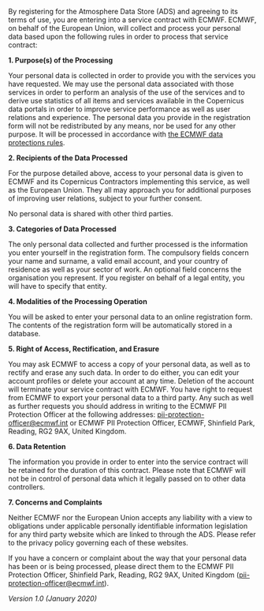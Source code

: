 <!-- # Data protection and privacy statement -->
By registering for the Atmosphere Data Store (ADS) and agreeing to its terms of use, you are entering into a service contract with ECMWF. ECMWF, on behalf of the European Union, will collect and process your personal data based upon the following rules in order to process that service contract:

**1. Purpose(s) of the Processing**

Your personal data is collected in order to provide you with the services you have requested. We may use the personal data associated with those services in order to perform an analysis of the use of the services and to derive use statistics of all items and services available in the Copernicus data portals in order to improve service performance as well as user relations and experience. 
The personal data you provide in the registration form will not be redistributed by any means, nor be used for any other purpose. It will be processed in accordance with [the ECMWF data protections rules](https://www.ecmwf.int/en/privacy).


**2. Recipients of the Data Processed**

For the purpose detailed above, access to your personal data is given to ECMWF and its Copernicus Contractors implementing this service, as well as the European Union. They all may approach you for additional purposes of improving user relations, subject to your further consent.

No personal data is shared with other third parties.

**3. Categories of Data Processed**

The only personal data collected and further processed is the information you enter yourself in the registration form. The compulsory fields concern your name and surname, a valid email account, and your country of residence as well as your sector of work. An optional field concerns the organisation you represent. If you register on behalf of a legal entity, you will have to specify that entity.

**4. Modalities of the Processing Operation**

You will be asked to enter your personal data to an online registration form. The contents of the registration form will be automatically stored in a database.

**5. Right of Access, Rectification, and Erasure**

You may ask ECMWF to access a copy of your personal data, as well as to rectify and erase any such data. In order to do either, you can edit your account profiles or delete your account at any time. Deletion of the account will terminate your service contract with ECMWF. You have right to request from ECMWF to export your personal data to a third party. Any such as well as further requests you should address in writing to the ECMWF PII Protection Officer at the following addresses: pii-protection-officer@ecmwf.int or ECMWF PII Protection Officer, ECMWF, Shinfield Park, Reading, RG2 9AX, United Kingdom.

**6. Data Retention**

The information you provide in order to enter into the service contract will be retained for the duration of this contract. Please note that ECMWF will not be in control of personal data which it legally passed on to other data controllers.

**7. Concerns and Complaints**

Neither ECMWF nor the European Union accepts any liability with a view to obligations under applicable personally identifiable information legislation for any third party website which are linked to through the ADS. Please refer to the privacy policy governing each of these websites.

If you have a concern or complaint about the way that your personal data has been or is being processed, please direct them to the ECMWF PII Protection Officer, Shinfield Park, Reading, RG2 9AX, United Kingdom (pii-protection-officer@ecmwf.int).

*Version 1.0 (January 2020)*

